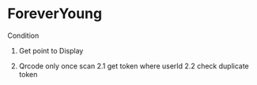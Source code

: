 # ForeverYoung
Condition
1. Get point to Display

2. Qrcode only once scan
    2.1 get token where userId
    2.2 check duplicate token